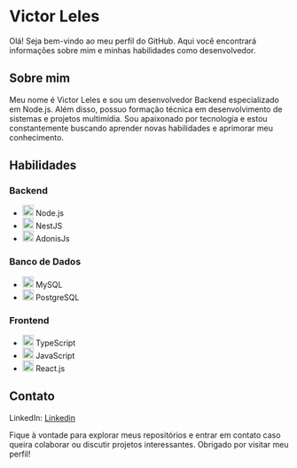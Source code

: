 <h1>Victor Leles</h1>

<p>Olá! Seja bem-vindo ao meu perfil do GitHub. Aqui você encontrará informações sobre mim e minhas habilidades como desenvolvedor.</p>

<h2>Sobre mim</h2>

<p>Meu nome é Victor Leles e sou um desenvolvedor Backend especializado em Node.js. Além disso, possuo formação técnica em desenvolvimento de sistemas e projetos multimídia. Sou apaixonado por tecnologia e estou constantemente buscando aprender novas habilidades e aprimorar meu conhecimento.</p>

<h2>Habilidades</h2>

<h3>Backend</h3>
<ul>
  <li><img src="https://emojicombos.com/wp-content/uploads/2020/04/emoji-combo.png" width="20" height="20"> Node.js</li>
  <li><img src="https://emojicombos.com/wp-content/uploads/2020/04/emoji-combo.png" width="20" height="20"> NestJS</li>
  <li><img src="https://emojicombos.com/wp-content/uploads/2020/04/emoji-combo.png" width="20" height="20"> AdonisJs</li>
</ul>

<h3>Banco de Dados</h3>
<ul>
  <li><img src="https://emojicombos.com/wp-content/uploads/2020/04/emoji-combo.png" width="20" height="20"> MySQL</li>
  <li><img src="https://emojicombos.com/wp-content/uploads/2020/04/emoji-combo.png" width="20" height="20"> PostgreSQL</li>
</ul>

<h3>Frontend</h3>
<ul>
  <li><img src="https://emojicombos.com/wp-content/uploads/2020/04/emoji-combo.png" width="20" height="20"> TypeScript</li>
  <li><img src="https://emojicombos.com/wp-content/uploads/2020/04/emoji-combo.png" width="20" height="20"> JavaScript</li>
  <li><img src="https://emojicombos.com/wp-content/uploads/2020/04/emoji-combo.png" width="20" height="20"> React.js</li>
</ul>

<h2>Contato</h2>

<p>
  LinkedIn: <a href="https://www.linkedin.com/in/seu_perfil">Linkedin</a>
</p>

<p>
  Fique à vontade para explorar meus repositórios e entrar em contato caso queira colaborar ou discutir projetos interessantes. Obrigado por visitar meu perfil!
</p>
